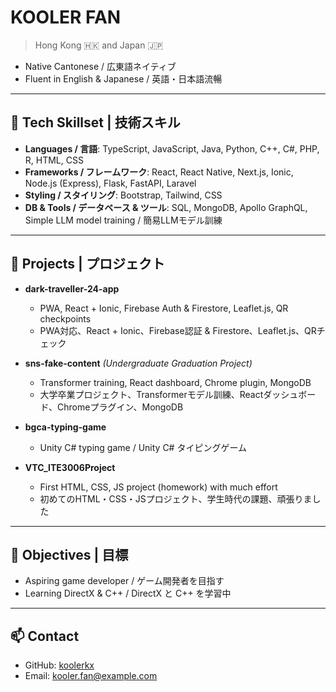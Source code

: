 # KOOLER FAN

> Hong Kong 🇭🇰 and Japan 🇯🇵

- Native Cantonese / 広東語ネイティブ
- Fluent in English & Japanese / 英語・日本語流暢

---

## 💼 Tech Skillset | 技術スキル

- **Languages / 言語**: TypeScript, JavaScript, Java, Python, C++, C#, PHP, R, HTML, CSS
- **Frameworks / フレームワーク**: React, React Native, Next.js, Ionic, Node.js (Express), Flask, FastAPI, Laravel
- **Styling / スタイリング**: Bootstrap, Tailwind, CSS
- **DB & Tools / データベース & ツール**: SQL, MongoDB, Apollo GraphQL, Simple LLM model training / 簡易LLMモデル訓練

---

## 🚀 Projects | プロジェクト

- **dark-traveller-24-app**  
  - PWA, React + Ionic, Firebase Auth & Firestore, Leaflet.js, QR checkpoints  
  - PWA対応、React + Ionic、Firebase認証 & Firestore、Leaflet.js、QRチェック

- **sns-fake-content** *(Undergraduate Graduation Project)*  
  - Transformer training, React dashboard, Chrome plugin, MongoDB  
  - 大学卒業プロジェクト、Transformerモデル訓練、Reactダッシュボード、Chromeプラグイン、MongoDB

- **bgca-typing-game**  
  - Unity C# typing game / Unity C# タイピングゲーム

- **VTC_ITE3006Project**  
  - First HTML, CSS, JS project (homework) with much effort  
  - 初めてのHTML・CSS・JSプロジェクト、学生時代の課題、頑張りました

---

## 🎯 Objectives | 目標

- Aspiring game developer / ゲーム開発者を目指す
- Learning DirectX & C++ / DirectX と C++ を学習中

---

## 📫 Contact

- GitHub: [koolerkx](https://github.com/koolerkx)
- Email: kooler.fan@example.com
